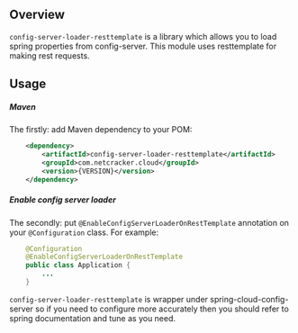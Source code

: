 Overview
--------

`config-server-loader-resttemplate` is a library which allows you to load spring properties from config-server.
This module uses resttemplate for making rest requests.

Usage
-----

##### Maven
The firstly: add Maven dependency to your POM:

```xml
    <dependency>
        <artifactId>config-server-loader-resttemplate</artifactId>
        <groupId>com.netcracker.cloud</groupId>
        <version>{VERSION}</version>
    </dependency>
```
##### Enable config server loader

The secondly: put `@EnableConfigServerLoaderOnRestTemplate` annotation on your `@Configuration` class. For example:

```java
    @Configuration
    @EnableConfigServerLoaderOnRestTemplate
    public class Application {
        ...
    }
```

`config-server-loader-resttemplate` is wrapper under spring-cloud-config-server so if you need to configure more accurately 
then you should refer to spring documentation and tune as you need.

